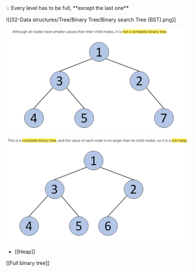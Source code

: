 
<aside>
💡 Every level has to be full, **except the last one**

</aside>

![[02-Data structures/Tree/Binary Tree/Binary search Tree (BST).png]]

![Untitled](02-Data%20structures/Tree/Binary%20Tree/Complete%20tree/Untitled%201.png)

![Untitled](02-Data%20structures/Tree/Binary%20Tree/Complete%20tree/Untitled%202.png)
- [[Heap]]

[[Full binary tree]]